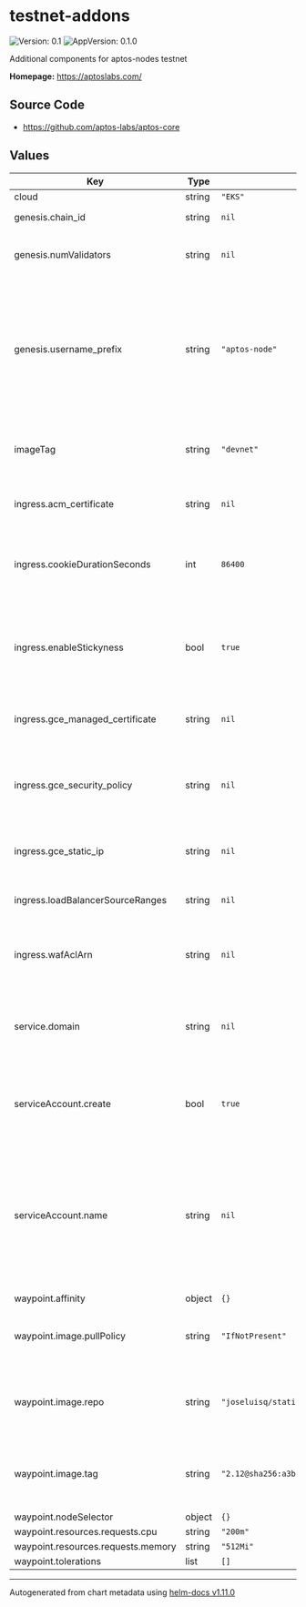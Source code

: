 # testnet-addons

![Version: 0.1](https://img.shields.io/badge/Version-0.1-informational?style=flat-square) ![AppVersion: 0.1.0](https://img.shields.io/badge/AppVersion-0.1.0-informational?style=flat-square)

Additional components for aptos-nodes testnet

**Homepage:** <https://aptoslabs.com/>

## Source Code

* <https://github.com/aptos-labs/aptos-core>

## Values

| Key | Type | Default | Description |
|-----|------|---------|-------------|
| cloud | string | `"EKS"` |  |
| genesis.chain_id | string | `nil` | Aptos Chain ID |
| genesis.numValidators | string | `nil` | Number of validators deployed in this testnet |
| genesis.username_prefix | string | `"aptos-node"` | Validator username prefix, used to get genesis secrets. This should be the fullname for the aptos-node helm release |
| imageTag | string | `"devnet"` | Default image tag to use for all aptos images |
| ingress.acm_certificate | string | `nil` | The ACM certificate to install on the ingress |
| ingress.cookieDurationSeconds | int | `86400` | If stickiness is enabled, how long the session cookie should last |
| ingress.enableStickyness | bool | `true` | Whether to enable session stickiness on the underlying load balancer |
| ingress.gce_managed_certificate | string | `nil` | The GCE certificate to install on the ingress |
| ingress.gce_security_policy | string | `nil` | Security policy to apply to the backend services behind the ingress |
| ingress.gce_static_ip | string | `nil` | The GCE static IP to install on the ingress |
| ingress.loadBalancerSourceRanges | string | `nil` | List of CIDRs to accept traffic from |
| ingress.wafAclArn | string | `nil` | The ARN of the WAF ACL to install on the ingress |
| service.domain | string | `nil` | If set, the base domain name to use for External DNS |
| serviceAccount.create | bool | `true` | Specifies whether a service account should be created |
| serviceAccount.name | string | `nil` | The name of the service account to use. If not set and create is true, a name is generated using the fullname template |
| waypoint.affinity | object | `{}` |  |
| waypoint.image.pullPolicy | string | `"IfNotPresent"` | Image pull policy to use for waypoint image |
| waypoint.image.repo | string | `"joseluisq/static-web-server"` | Image repo to use for serving waypoint and genesis |
| waypoint.image.tag | string | `"2.12@sha256:a3b147754be4c38ce96189c4dbaa708c36f39dfcc043c470812c33dd53fea7d0"` | Image tag to use for serving waypoint and genesis |
| waypoint.nodeSelector | object | `{}` |  |
| waypoint.resources.requests.cpu | string | `"200m"` |  |
| waypoint.resources.requests.memory | string | `"512Mi"` |  |
| waypoint.tolerations | list | `[]` |  |

----------------------------------------------
Autogenerated from chart metadata using [helm-docs v1.11.0](https://github.com/norwoodj/helm-docs/releases/v1.11.0)

